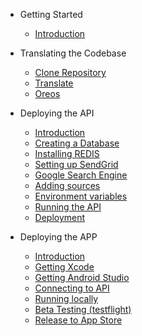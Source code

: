 <!-- docs/_sidebar.md -->

* Getting Started
    * [Introduction](/)

* Translating the Codebase
    * [Clone Repository](/Localize/clone_repo.md)
    * [Translate](/Localize/translate.md)
    * [Oreos](/Localize/oreos.md)

* Deploying the API
    * [Introduction](/API_Setup/introduction.md)
    * [Creating a Database](/API_Setup/create_database.md)
    * [Installing REDIS](/API_Setup/install_redis.md)
    * [Setting up SendGrid](/API_Setup/setup_sendgrid.md)
    * [Google Search Engine](/API_Setup/google_search_engine.md)
    * [Adding sources](/API_Setup/add_sources.md)
    * [Environment variables](/API_Setup/environment_variables.md)
    * [Running the API](/API_Setup/run_api.md)
    * [Deployment](/API_Setup/deploy.md)

* Deploying the APP
    * [Introduction](/APP_Setup/introduction.md)
    * [Getting Xcode](/APP_Setup/get_xcode.md)
    * [Getting Android Studio](/APP_Setup/get_android_studio.md)
    * [Connecting to API](/APP_Setup/connect_to_api.md)
    * [Running locally](/APP_Setup/run_local.md)
    * [Beta Testing (testflight)](/APP_Setup/beta_testing.md)
    * [Release to App Store](/APP_Setup/release_to_app_store.md)

